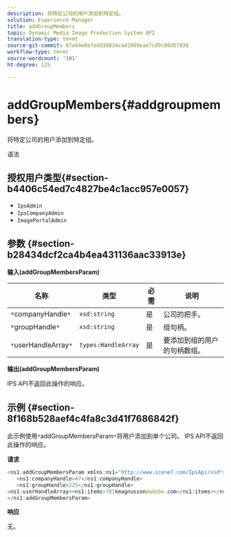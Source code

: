 ```yaml
---
description: 将特定公司的用户添加到特定组。
solution: Experience Manager
title: addGroupMembers
topic: Dynamic Media Image Production System API
translation-type: tm+mt
source-git-commit: 97a84e8e7edd3d834ca42069eae7c09c00d57938
workflow-type: tm+mt
source-wordcount: '101'
ht-degree: 12%

---
```



# addGroupMembers{#addgroupmembers}

将特定公司的用户添加到特定组。

语法

## 授权用户类型{#section-b4406c54ed7c4827be4c1acc957e0057}

* `IpsAdmin`
* `IpsCompanyAdmin`
* `ImagePortalAdmin`

## 参数 {#section-b28434dcf2ca4b4ea431136aac33913e}

**输入(addGroupMembersParam)**

| 名称 | 类型 | 必需 | 说明 |
|---|---|---|---|
| `*`companyHandle`*` | `xsd:string` | 是 | 公司的把手。 |
| `*`groupHandle`*` | `xsd:string` | 是 | 组句柄。 |
| `*`userHandleArray`*` | `types:HandleArray` | 是 | 要添加到组的用户的句柄数组。 |

**输出(addGroupMembersParam)**

IPS API不返回此操作的响应。

## 示例 {#section-8f168b528aef4c4fa8c3d41f7686842f}

此示例使用`*`addGroupMembersParam`*`将用户添加到单个公司。 IPS API不返回此操作的响应。

**请求**

```java
<ns1:addGroupMembersParam xmlns:ns1="http://www.scene7.com/IpsApi/xsd">
   <ns1:companyHandle>47</ns1:companyHandle>
   <ns1:groupHandle>225</ns1:groupHandle>
<ns1:userHandleArray><ns1:items>70|kmagnusson@adobe.com</ns1:items></ns1:userHandleArray>
</ns1:addGroupMembersParam>
```

**响应**

无。
